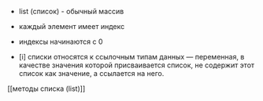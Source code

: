 - list (список) - обычный массив
- каждый элемент имеет индекс 
- индексы начинаются с 0


- [i] списки относятся к ссылочным типам данных — переменная, в качестве значения которой присваивается список, не содержит этот список как значение, а ссылается на него.

[[методы списка (list)]]
